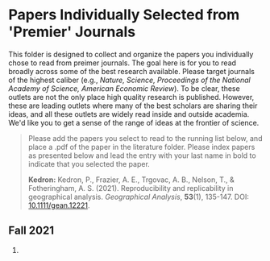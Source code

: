 # Papers Individually Selected from 'Premier' Journals

This folder is designed to collect and organize the papers you individually chose to read from preimer journals. The goal here is for you to read broadly across some of the best research available. Please target journals of the highest caliber (e.g., *Nature, Science, Proceedings of the National Academy of Science, American Economic Review*). To be clear, these outlets are not the only place high quality research is published. However, these are leading outlets where many of the best scholars are sharing their ideas, and all these outlets are widely read inside and outside academia. We'd like you to get a sense of the range of ideas at the frontier of science.

> Please add the papers you select to read to the running list below, and place a .pdf of the paper in the literature folder. Please index papers as presented below and lead the entry with your last name in bold to indicate that you selected the paper.  
>   
> **Kedron:** Kedron, P., Frazier, A. E., Trgovac, A. B., Nelson, T., & Fotheringham, A. S. (2021). Reproducibility and replicability in geographical analysis. *Geographical Analysis*, **53**(1), 135-147. DOI: [10.1111/gean.12221](https://doi.org/10.1111/gean.12221).

## Fall 2021
1. 
